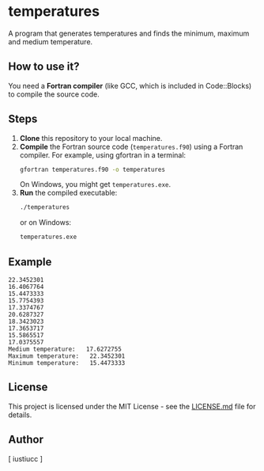 # temperatures

A program that generates temperatures and finds the minimum, maximum and medium temperature.

## How to use it?

You need a **Fortran compiler** (like GCC, which is included in Code::Blocks) to compile the source code.

## Steps

1.  **Clone** this repository to your local machine.
2.  **Compile** the Fortran source code (`temperatures.f90`) using a Fortran compiler. For example, using gfortran in a terminal:
    ```bash
    gfortran temperatures.f90 -o temperatures
    ```
    On Windows, you might get `temperatures.exe`.
3.  **Run** the compiled executable:
    ```bash
    ./temperatures
    ```
    or on Windows:
    ```bash
    temperatures.exe
    ```

## Example

```
22.3452301 
16.4067764 
15.4473333 
15.7754393 
17.3374767 
20.6287327
18.3423023
17.3653717
15.5865517
17.0375557
Medium temperature:   17.6272755
Maximum temperature:   22.3452301
Minimum temperature:   15.4473333
```


## License

This project is licensed under the MIT License - see the [LICENSE.md](../LICENSE) file for details.

## Author

[ iustiucc ]
